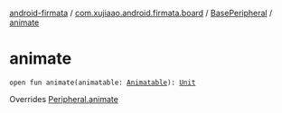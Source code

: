 [android-firmata](../../index.md) / [com.xujiaao.android.firmata.board](../index.md) / [BasePeripheral](index.md) / [animate](./animate.md)

# animate

`open fun animate(animatable: `[`Animatable`](../-peripheral/-animatable/index.md)`): `[`Unit`](https://kotlinlang.org/api/latest/jvm/stdlib/kotlin/-unit/index.html)

Overrides [Peripheral.animate](../-peripheral/animate.md)

